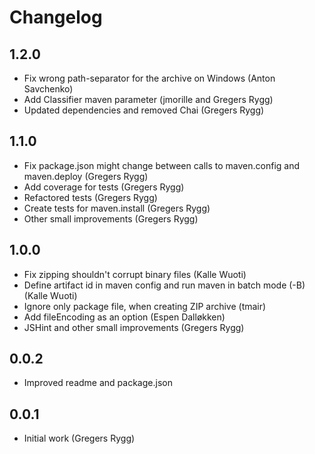 # Changelog

## 1.2.0
* Fix wrong path-separator for the archive on Windows (Anton Savchenko)
* Add Classifier maven parameter (jmorille and Gregers Rygg)
* Updated dependencies and removed Chai (Gregers Rygg)

## 1.1.0
* Fix package.json might change between calls to maven.config and maven.deploy (Gregers Rygg)
* Add coverage for tests (Gregers Rygg)
* Refactored tests (Gregers Rygg)
* Create tests for maven.install (Gregers Rygg)
* Other small improvements (Gregers Rygg)

## 1.0.0
* Fix zipping shouldn't corrupt binary files (Kalle Wuoti)
* Define artifact id in maven config and run maven in batch mode (-B) (Kalle Wuoti)
* Ignore only package file, when creating ZIP archive (tmair)
* Add fileEncoding as an option (Espen Dalløkken)
* JSHint and other small improvements (Gregers Rygg)

## 0.0.2
* Improved readme and package.json

## 0.0.1
* Initial work (Gregers Rygg)
